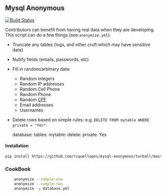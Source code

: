 ## Mysql Anonymous

[![Build Status](https://travis-ci.org/riquellopes/mysql-anonymous.svg?branch=master)](https://travis-ci.org/riquellopes/mysql-anonymous)

Contributors can benefit from having real data when they are
developing.  This script can do a few things (see `anonymize.yml`):

* Truncate any tables (logs, and other cruft which may have sensitive data)
* Nullify fields (emails, passwords, etc)
* Fill in random/arbitrary data:
    * Random integers
    * Random IP addresses
    * Random Cell Phone
    * Random Phone
    * Random [CPF](https://pt.wikipedia.org/wiki/Cadastro_de_pessoas_f%C3%ADsicas)
    * Email addresses
    * Usernames
* Delete rows based on simple rules:  e.g.
  ``DELETE FROM mytable WHERE private = "Yes"``:

    database:
        tables:
            mytable:
                delete:
                    private: Yes

#### Installation
```sh
pip install https://github.com/riquellopes/mysql-anonymous/tarball/master
```
### CookBook
```sh
    anonymize --sample-one
    anonymize --sample-two
    anonymize -y database.yml
```
